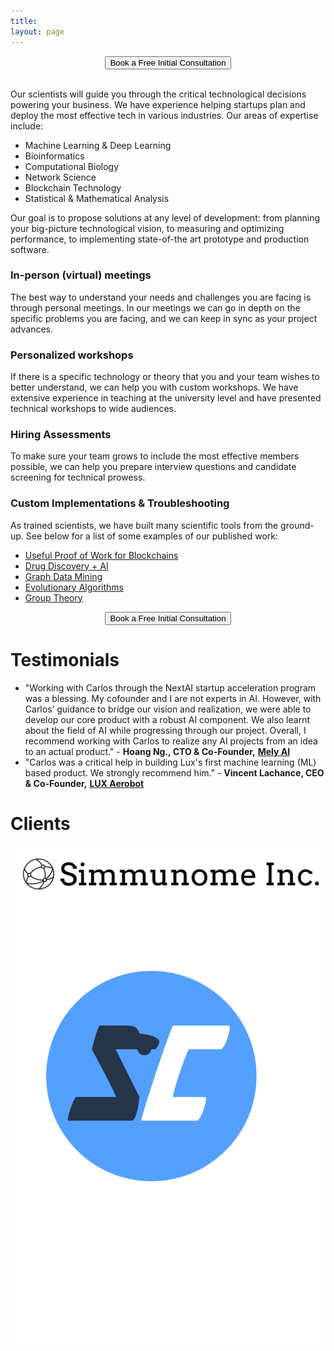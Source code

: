 ```yaml
---
title:
layout: page 
---
```


<head>
<script src="https://ajax.googleapis.com/ajax/libs/jquery/3.2.1/jquery.min.js"></script>
</head>


<!--<script>-->
<!--$("#test p").delay(10).animate({ opacity: 1  }, 700);-->
<!--</script>-->

<div style="text-align:center"><button onclick="window.location.href='http://ozeki.io/book/';">Book a Free Initial Consultation </button></div><br>

<p> Our scientists will guide you through the critical technological decisions powering your business. We have experience helping startups plan and deploy the most effective tech in various industries. Our areas of expertise include:
</p>


* Machine Learning & Deep Learning
* Bioinformatics    
* Computational Biology 
* Network Science
* Blockchain Technology
* Statistical & Mathematical Analysis 

Our goal is to propose solutions at any level of development: from planning your big-picture technological vision, to measuring and optimizing performance, to implementing state-of-the art prototype and production software.

### In-person (virtual) meetings

The best way to understand your needs and challenges you are facing is through personal meetings.
In our meetings we can go in depth on the specific problems you are facing, and we can keep in sync as your project advances. 


### Personalized workshops

If there is a specific technology or theory that you and your team wishes to better understand, we can help you with custom workshops. 
We have extensive experience in teaching at the university level and have presented technical workshops to wide audiences.

### Hiring Assessments

To make sure your team grows to include the most effective members possible, we can help you prepare interview questions and candidate screening for technical prowess.

### Custom Implementations & Troubleshooting 

As trained scientists, we have built many scientific tools from the ground-up. 
See below for a list of some examples of our published work:

* [Useful Proof of Work for Blockchains](http://ledger.pitt.edu/ojs/ledger/article/view/194)
* [Drug Discovery + AI](https://github.com/cgoliver/RNAmigos)
* [Graph Data Mining](https://github.com/cgoliver/RNAmigos)
* [Evolutionary Algorithms](https://github.com/cgoliver/mateRNAl)
* [Group Theory](https://github.com/pphili/group-theory-projections)

<div style="text-align:center"><button onclick="window.location.href='http://ozeki.io/book/';">Book a Free Initial Consultation </button></div>

# Testimonials

* "Working with Carlos through the NextAI startup acceleration program was a blessing.  My cofounder and I are not experts in AI.  However, with Carlos’ guidance to bridge our vision and realization, we were able to develop our core product with a robust AI component.  We also learnt about the field of AI while progressing through our project.  Overall, I recommend working with Carlos to realize any AI projects from an idea to an actual product." - __Hoang Ng., CTO & Co-Founder,__ [__Mely AI__](https://www.mely.ai/)
* "Carlos was a critical help in building Lux's first machine learning (ML) based product. We strongly recommend him." - __Vincent Lachance, CEO & Co-Founder,__ [__LUX Aerobot__](https://www.luxaerobot.com/)

# Clients

<a href="https://www.simmunome.com"><img src="/assets/simmunome.svg" alt="Simmunome"></a>
<a href="https://www.shuttlecontrol.com"><img src="/assets/shuttlecontrol.svg" alt="ShuttleControl"></a>

